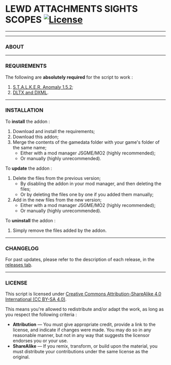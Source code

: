 # LEWD ATTACHMENTS SIGHTS SCOPES [![License](https://licensebuttons.net/l/by-sa/4.0/88x31.png)](https://creativecommons.org/licenses/by-sa/4.0/)

---

---

### ABOUT

---

### REQUIREMENTS

The following are **absolutely required** for the script to work :
1. [S.T.A.L.K.E.R. Anomaly 1.5.2](https://www.moddb.com/mods/stalker-anomaly/downloads/stalker-anomaly-151-to-152);
2. [DLTX and DXML](https://github.com/themrdemonized/STALKER-Anomaly-modded-exes).

---

### INSTALLATION

To **install** the addon :
1. Download and install the requirements;
2. Download this addon;
3. Merge the contents of the gamedata folder with your game's folder of the same name;
   - Either with a mod manager JSGME/MO2 (highly recommended);
   - Or manually (highly unrecommended).

To **update** the addon :
1. Delete the files from the previous version;
   - By disabling the addon in your mod manager, and then deleting the files;
   - Or by deleting the files one by one if you added them manually;
2. Add in the new files from the new version;
   - Either with a mod manager JSGME/MO2 (highly recommended);
   - Or manually (highly unrecommended).

To **uninstall** the addon :
1. Simply remove the files added by the addon.

---

### CHANGELOG

For past updates, please refer to the description of each release, in the [releases tab](https://github.com/nltp-ashes/LEWD-Attachments-Sights-Scopes/releases).

---

### LICENSE

This script is licensed under [Creative Commons Attribution-ShareAlike 4.0 International (CC BY-SA 4.0)](https://creativecommons.org/licenses/by-sa/4.0/).

This means you're allowed to redistribute and/or adapt the work, as long as you respect the following criteria :
- **Attribution** — You must give appropriate credit, provide a link to the license, and indicate if changes were made. You may do so in any reasonable manner, but not in any way that suggests the licensor endorses you or your use.
- **ShareAlike** — If you remix, transform, or build upon the material, you must distribute your contributions under the same license as the original.
